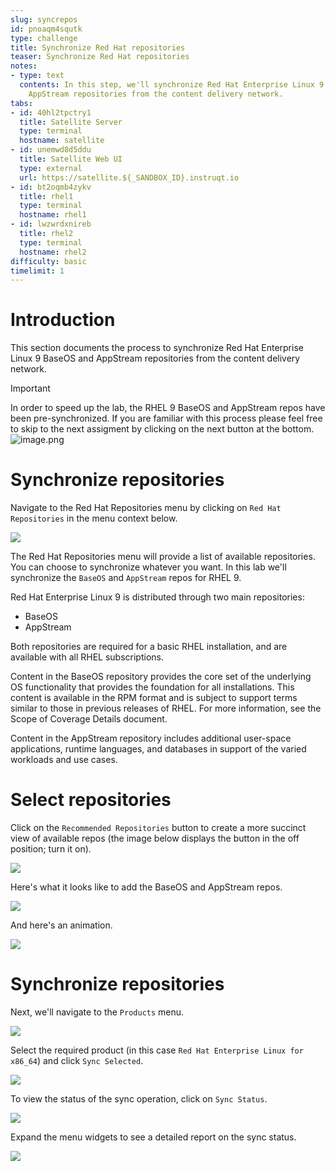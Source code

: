 ```yaml
---
slug: syncrepos
id: pnoaqm4squtk
type: challenge
title: Synchronize Red Hat repositories
teaser: Synchronize Red Hat repositories
notes:
- type: text
  contents: In this step, we'll synchronize Red Hat Enterprise Linux 9 BaseOS and
    AppStream repositories from the content delivery network.
tabs:
- id: 40hl2tpctry1
  title: Satellite Server
  type: terminal
  hostname: satellite
- id: unemwd8d5ddu
  title: Satellite Web UI
  type: external
  url: https://satellite.${_SANDBOX_ID}.instruqt.io
- id: bt2oqmb4zykv
  title: rhel1
  type: terminal
  hostname: rhel1
- id: lwzwrdxnireb
  title: rhel2
  type: terminal
  hostname: rhel2
difficulty: basic
timelimit: 1
---
```

Introduction
===
This section documents the process to synchronize Red Hat Enterprise Linux 9 BaseOS and AppStream repositories from the content delivery network.
> [!IMPORTANT]
> In order to speed up the lab, the RHEL 9 BaseOS and AppStream repos have been pre-synchronized. If you are familiar with this process please feel free to skip to the next assigment by clicking on the next button at the bottom. ![image.png](../assets/image.png)

Synchronize repositories
===

Navigate to the Red Hat Repositories menu by clicking on `Red Hat Repositories` in the menu context below.

![](../assets/redhatrepositories.png)

The Red Hat Repositories menu will provide a list of available repositories. You can choose to synchronize whatever you want. In this lab we'll synchronize the `BaseOS` and `AppStream` repos for RHEL 9.

Red Hat Enterprise Linux 9 is distributed through two main repositories:

* BaseOS
* AppStream

Both repositories are required for a basic RHEL installation, and are available with all RHEL subscriptions.

Content in the BaseOS repository provides the core set of the underlying OS functionality that provides the foundation for all installations. This content is available in the RPM format and is subject to support terms similar to those in previous releases of RHEL. For more information, see the Scope of Coverage Details document.

Content in the AppStream repository includes additional user-space applications, runtime languages, and databases in support of the varied workloads and use cases.

Select repositories
===

Click on the `Recommended Repositories` button to create a more succinct view of available repos (the image below displays the button in the off position; turn it on).

![](../assets/recommendedrepos.png)

Here's what it looks like to add the BaseOS and AppStream repos.

![](../assets/addedrecommendedrepos.png)

And here's an animation.

![](../assets/2022-08-11_09-02-27.gif)

Synchronize repositories
===

Next, we'll navigate to the `Products` menu.

![](../assets/products.png)

Select the required product (in this case `Red Hat Enterprise Linux for x86_64`) and click `Sync Selected`.

![](../assets/synchronize.png)

To view the status of the sync operation, click on `Sync Status`.

![](../assets/syncstatus.png)

Expand the menu widgets to see a detailed report on the sync status.

![](../assets/syncstatusdetailed.png)

